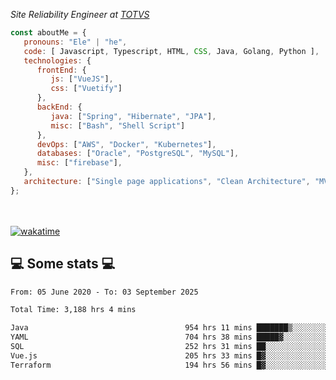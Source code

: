 <p><em>Site Reliability Engineer at <a href="https://www.totvs.com/">TOTVS</a></br>
</em></p>


```javascript
const aboutMe = {
   pronouns: "Ele" | "he",
   code: [ Javascript, Typescript, HTML, CSS, Java, Golang, Python ],
   technologies: {
      frontEnd: {
         js: ["VueJS"],
         css: ["Vuetify"]
      },
      backEnd: {
         java: ["Spring", "Hibernate", "JPA"],
         misc: ["Bash", "Shell Script"]
      },
      devOps: ["AWS", "Docker", "Kubernetes"],
      databases: ["Oracle", "PostgreSQL", "MySQL"],
      misc: ["firebase"],
   },
   architecture: ["Single page applications", "Clean Architecture", "MVC", "Microservices"],
};
```
</br></br>
[![wakatime](https://wakatime.com/badge/user/a3a8ed06-d304-4d6b-bc86-4adc418cdea7.svg)](https://wakatime.com/@a3a8ed06-d304-4d6b-bc86-4adc418cdea7)
<h2>💻 Some stats 💻</h2>

<!--START_SECTION:waka-->

```txt
From: 05 June 2020 - To: 03 September 2025

Total Time: 3,188 hrs 4 mins

Java                                   954 hrs 11 mins ███████▒░░░░░░░░░░░░░░░░░   29.93 %
YAML                                   704 hrs 38 mins █████▓░░░░░░░░░░░░░░░░░░░   22.10 %
SQL                                    252 hrs 31 mins ██░░░░░░░░░░░░░░░░░░░░░░░   07.92 %
Vue.js                                 205 hrs 33 mins █▓░░░░░░░░░░░░░░░░░░░░░░░   06.45 %
Terraform                              194 hrs 56 mins █▓░░░░░░░░░░░░░░░░░░░░░░░   06.11 %
```

<!--END_SECTION:waka-->
